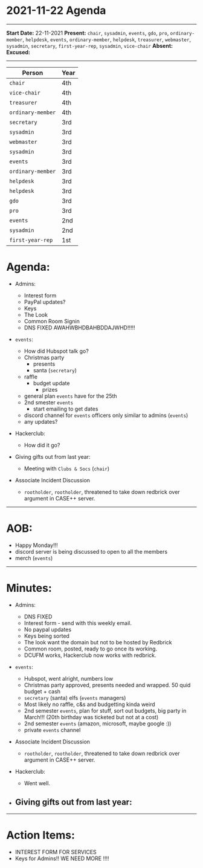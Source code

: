 # 2021-11-22 Agenda
---

__Start Date:__ 22-11-2021
__Present:__ `chair`, `sysadmin`, `events`, `gdo`, `pro`, `ordinary-member`, `helpdesk`, `events`, `ordinary-member`, `helpdesk`, `treasurer`, `webmaster`, `sysadmin`, `secretary`, `first-year-rep`, `sysadmin`, `vice-chair`
__Absent:__ 
__Excused:__

---

|    Person    |    Year    |
|--------------|------------|
|    `chair`    |    4th     |
|    `vice-chair`   |    4th     |
|    `treasurer`     |    4th     |
|    `ordinary-member`     |    4th     |
|    `secretary`     |    3rd     |
|    `sysadmin`     |    3rd     |
|    `webmaster`  |    3rd     |
|    `sysadmin`    |    3rd     |
|    `events`    |    3rd     |
|    `ordinary-member`  |    3rd     |
|    `helpdesk`|    3rd     |
|    `helpdesk`     |    3rd     |
|    `gdo`     |    3rd     |
|    `pro`     |    3rd     |
|    `events`   |    2nd     |
|    `sysadmin`    |    2nd     |
|    `first-year-rep`       |    1st     |


# Agenda:

- Admins:
    - Interest form
    - PayPal updates?
    - Keys
    - The Look
    - Common Room Signin
    - DNS FIXED AWAHWBHDBAHBDDAJWHD!!!!!

- `events`:
    - How did Hubspot talk go?
    - Christmas party
        - presents
        - santa (`secretary`)
    - raffle
        - budget update
           - prizes
    - general plan `events` have for the 25th
    - 2nd smester `events`
        - start emailing to get dates
    - discord channel for `events` officers only similar to admins (`events`)
    - any updates? 

- Hackerclub:
    - How did it go?

- Giving gifts out from last year:
    - Meeting with `Clubs & Socs` (`chair`)

- Associate Incident Discussion
    - `rootholder`, `rootholder`, threatened to take down redbrick over argument in CASE++ server.


---

# AOB:
- Happy Monday!!!
- discord server is being discussed to open to all the members
- merch (`events`)
---

# Minutes: 
- Admins:
    - DNS FIXED
    - Interest form - send with this weekly email.
    - No paypal updates
    - Keys being sorted
    - The look want the domain but not to be hosted by Redbrick
    - Common room, posted, ready to go once its working.
    - DCUFM works, Hackerclub now works with redbrick.

- `events`:
    - Hubspot, went alright, numbers low
    - Christmas party approved, presents needed and wrapped. 50 quid budget + cash
    - `secretary` (santa) elfs (`events` managers)
    - Most likely no raffle, c&s and budgetting kinda weird
    - 2nd semester `events`, plan for stuff, sort out budgets, big party in March!!! (20th birthday was ticketed but not at a cost)
    - 2nd semester `events` (amazon, microsoft, maybe google :))
    - private `events` channel

- Associate Incident Discussion
    - `rootholder`, `rootholder`, threatened to take down redbrick over argument in CASE++ server.

- Hackerclub:
    - Went well.

- Giving gifts out from last year:
    - 


---

# Action Items:
- INTEREST FORM FOR SERVICES
- Keys for Admins!! WE NEED MORE !!!!

